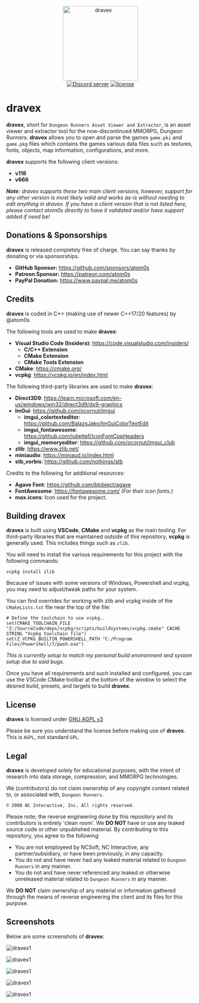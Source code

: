 <div align="center">
    <img width="200" src="https://github.com/atom0s/dravex/raw/main/repo/dravex.png" alt="dravex">
    </br>
</div>

<div align="center">
    <a href="https://discord.gg/UmXNvjq"><img src="https://img.shields.io/discord/704822642846466096.svg?style=for-the-badge" alt="Discord server" /></a>
    <a href="LICENSE"><img src="https://img.shields.io/badge/License-AGPL_v3-blue?style=for-the-badge" alt="license" /></a>
    <br/>
</div>

# dravex

**dravex**, short for `Dungeon Runners Asset Viewer and Extractor`, is an asset viewer and extractor tool for the now-discontinued MMORPG, Dungeon Runners. **dravex** allows you to open and parse the games `game.pki` and `game.pkg` files which contains the games various data files such as textures, fonts, objects, map information, configurations, and more.

**dravex** supports the following client versions:

  - **v118**
  - **v666**

_**Note:** dravex supports these two main client versions, however, support for any other version is most likely valid and works as-is without needing to edit anything in dravex. If you have a client version that is not listed here, please contact atom0s directly to have it validated and/or have support added if need be!_

## Donations & Sponsorships

**dravex** is released completely free of charge. You can say thanks by donating or via sponsorships.

  * **GitHub Sponsor:** https://github.com/sponsors/atom0s
  * **Patreon Sponsor:** https://patreon.com/atom0s
  * **PayPal Donation:** https://www.paypal.me/atom0s

## Credits

**dravex** is coded in C++ (making use of newer C++17/20 features) by @atom0s

The following tools are used to make **dravex**:

  * **Visual Studio Code (Insiders)**: https://code.visualstudio.com/insiders/
    * **C/C++ Extension**
    * **CMake Extension**
    * **CMake Tools Extension**
  * **CMake**: https://cmake.org/
  * **vcpkg**: https://vcpkg.io/en/index.html

The following third-party libraries are used to make **dravex**:

  * **Direct3D9**: https://learn.microsoft.com/en-us/windows/win32/direct3d9/dx9-graphics
  * **ImGui**: https://github.com/ocornut/imgui
    * **imgui_colortexteditor**: https://github.com/BalazsJako/ImGuiColorTextEdit
    * **imgui_fontawesome**: https://github.com/juliettef/IconFontCppHeaders
    * **imgui_memoryeditor**: https://github.com/ocornut/imgui_club
  * **zlib**: https://www.zlib.net/
  * **miniaudio**: https://miniaud.io/index.html
  * **stb_vorbis**: https://github.com/nothings/stb

Credits to the following for additional resources:

  * **Agave Font**: https://github.com/blobject/agave
  * **FontAwesome**: https://fontawesome.com/ _(For their icon fonts.)_
  * **max.icons**: Icon used for the project.

## Building dravex

**dravex** is built using **VSCode**, **CMake** and **vcpkg** as the main tooling. For third-party libraries that are maintained outside of this repository, **vcpkg** is generally used. This includes things such as `zlib`.

You will need to install the various requirements for this project with the following commands:

```
vcpkg install zlib
```

Because of issues with some versions of Windows, Powershell and vcpkg, you may need to adjust/tweak paths for your system.

You can find overrides for working with zlib and vcpkg inside of the `CMakeLists.txt` file near the top of the file:

```
# Define the toolchain to use vcpkg..
set(CMAKE_TOOLCHAIN_FILE "Z:/SourceCode/deps/vcpkg/scripts/buildsystems/vcpkg.cmake" CACHE STRING "Vcpkg toolchain file")
set(Z_VCPKG_BUILTIN_POWERSHELL_PATH "C:/Program Files/Powershell/7/pwsh.exe")
```

_This is currently setup to match my personal build environment and system setup due to said bugs._

Once you have all requirements and such installed and configured, you can use the VSCode CMake toolbar at the bottom of the window to select the desired build, presets, and targets to build **dravex**.

## License

**dravex** is licensed under [GNU AGPL v3](https://github.com/atom0s/dravex/blob/main/LICENSE)

Please be sure you understand the license before making use of **dravex**. This is `AGPL`, not standard `GPL`.

## Legal

**dravex** is developed solely for educational purposes, with the intent of research into data storage, compression, and MMORPG technologies.

We (contributors) do not claim ownership of any copyright content related to, or associated with, `Dungeon Runners`.

```
© 2008 NC Interactive, Inc. All rights reserved.
```

Please note; the reverse engineering done by this repository and its contributors is entirely 'clean room'. We **DO NOT** have or use any leaked source code or other unpublished material. By contributing to this repository, you agree to the following:

  - You are not employeed by NCSoft, NC Interactive, any partner/subsidiary, or have been previously, in any capacity.
  - You do not and have never had any leaked material related to `Dungeon Runners` in any manner.
  - You do not and have never referenced any leaked or otherwise unreleased material related to `Dungeon Runners` in any manner.

We **DO NOT** claim ownership of any material or information gathered through the means of reverse engineering the client and its files for this purpose.

## Screenshots

Below are some screenshots of **dravex**:

![dravex1](/repo/dravex1.png?raw=true "Main Screen")

![dravex1](/repo/dravex2.png?raw=true "Viewing Texture Asset")

![dravex1](/repo/dravex3.png?raw=true "Viewing Font Asset")

![dravex1](/repo/dravex4.png?raw=true "Viewing Sound Asset")

![dravex1](/repo/dravex5.png?raw=true "Viewing Shader Asset")
